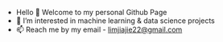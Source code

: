 - Hello 👋 Welcome to my personal Github Page
- 👀 I’m interested in machine learning & data science projects
- 📫 Reach me by my email - limjiajie22@gmail.com

<!---
JJLim57/JJLim57 is a ✨ special ✨ repository because its `README.md` (this file) appears on your GitHub profile.
You can click the Preview link to take a look at your changes.
--->
